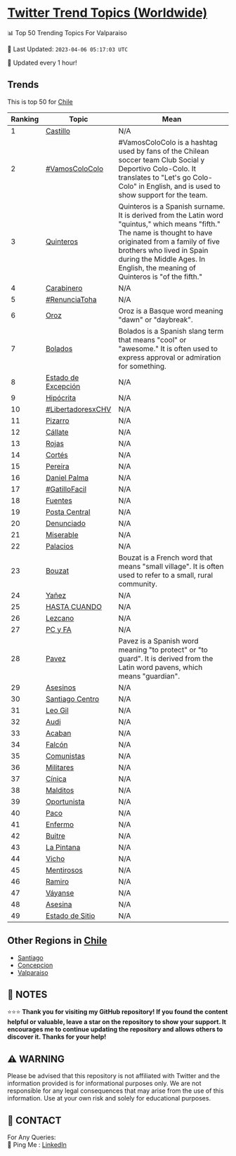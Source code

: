 [Twitter Trend Topics (Worldwide)](https://github.com/ErcinDedeoglu/Twitter-Trend-Topics)
==========


📊 Top 50 Trending Topics For Valparaiso

📆 Last Updated: `2023-04-06 05:17:03 UTC`

🔧 Updated every 1 hour!


## Trends

This is top 50 for [Chile](</Chile>)

| Ranking | Topic | Mean |
| ------- | ------------ | ------------ |
| 1 | [Castillo](http://twitter.com/search?q=Castillo) | N/A |
| 2 | [#VamosColoColo](http://twitter.com/search?q=%23VamosColoColo) | #VamosColoColo is a hashtag used by fans of the Chilean soccer team Club Social y Deportivo Colo-Colo. It translates to "Let's go Colo-Colo" in English, and is used to show support for the team. |
| 3 | [Quinteros](http://twitter.com/search?q=Quinteros) | Quinteros is a Spanish surname. It is derived from the Latin word "quintus," which means "fifth." The name is thought to have originated from a family of five brothers who lived in Spain during the Middle Ages. In English, the meaning of Quinteros is "of the fifth." |
| 4 | [Carabinero](http://twitter.com/search?q=Carabinero) | N/A |
| 5 | [#RenunciaToha](http://twitter.com/search?q=%23RenunciaToha) | N/A |
| 6 | [Oroz](http://twitter.com/search?q=Oroz) | Oroz is a Basque word meaning "dawn" or "daybreak". |
| 7 | [Bolados](http://twitter.com/search?q=Bolados) | Bolados is a Spanish slang term that means "cool" or "awesome." It is often used to express approval or admiration for something. |
| 8 | [Estado de Excepción](http://twitter.com/search?q=Estado+de+Excepci%c3%b3n) | N/A |
| 9 | [Hipócrita](http://twitter.com/search?q=Hip%c3%b3crita) | N/A |
| 10 | [#LibertadoresxCHV](http://twitter.com/search?q=%23LibertadoresxCHV) | N/A |
| 11 | [Pizarro](http://twitter.com/search?q=Pizarro) | N/A |
| 12 | [Cállate](http://twitter.com/search?q=C%c3%a1llate) | N/A |
| 13 | [Rojas](http://twitter.com/search?q=Rojas) | N/A |
| 14 | [Cortés](http://twitter.com/search?q=Cort%c3%a9s) | N/A |
| 15 | [Pereira](http://twitter.com/search?q=Pereira) | N/A |
| 16 | [Daniel Palma](http://twitter.com/search?q=Daniel+Palma) | N/A |
| 17 | [#GatilloFacil](http://twitter.com/search?q=%23GatilloFacil) | N/A |
| 18 | [Fuentes](http://twitter.com/search?q=Fuentes) | N/A |
| 19 | [Posta Central](http://twitter.com/search?q=Posta+Central) | N/A |
| 20 | [Denunciado](http://twitter.com/search?q=Denunciado) | N/A |
| 21 | [Miserable](http://twitter.com/search?q=Miserable) | N/A |
| 22 | [Palacios](http://twitter.com/search?q=Palacios) | N/A |
| 23 | [Bouzat](http://twitter.com/search?q=Bouzat) | Bouzat is a French word that means "small village". It is often used to refer to a small, rural community. |
| 24 | [Yañez](http://twitter.com/search?q=Ya%c3%b1ez) | N/A |
| 25 | [HASTA CUANDO](http://twitter.com/search?q=HASTA+CUANDO) | N/A |
| 26 | [Lezcano](http://twitter.com/search?q=Lezcano) | N/A |
| 27 | [PC y FA](http://twitter.com/search?q=PC+y+FA) | N/A |
| 28 | [Pavez](http://twitter.com/search?q=Pavez) | Pavez is a Spanish word meaning "to protect" or "to guard". It is derived from the Latin word pavens, which means "guardian". |
| 29 | [Asesinos](http://twitter.com/search?q=Asesinos) | N/A |
| 30 | [Santiago Centro](http://twitter.com/search?q=Santiago+Centro) | N/A |
| 31 | [Leo Gil](http://twitter.com/search?q=Leo+Gil) | N/A |
| 32 | [Audi](http://twitter.com/search?q=Audi) | N/A |
| 33 | [Acaban](http://twitter.com/search?q=Acaban) | N/A |
| 34 | [Falcón](http://twitter.com/search?q=Falc%c3%b3n) | N/A |
| 35 | [Comunistas](http://twitter.com/search?q=Comunistas) | N/A |
| 36 | [Militares](http://twitter.com/search?q=Militares) | N/A |
| 37 | [Cínica](http://twitter.com/search?q=C%c3%adnica) | N/A |
| 38 | [Malditos](http://twitter.com/search?q=Malditos) | N/A |
| 39 | [Oportunista](http://twitter.com/search?q=Oportunista) | N/A |
| 40 | [Paco](http://twitter.com/search?q=Paco) | N/A |
| 41 | [Enfermo](http://twitter.com/search?q=Enfermo) | N/A |
| 42 | [Buitre](http://twitter.com/search?q=Buitre) | N/A |
| 43 | [La Pintana](http://twitter.com/search?q=La+Pintana) | N/A |
| 44 | [Vicho](http://twitter.com/search?q=Vicho) | N/A |
| 45 | [Mentirosos](http://twitter.com/search?q=Mentirosos) | N/A |
| 46 | [Ramiro](http://twitter.com/search?q=Ramiro) | N/A |
| 47 | [Váyanse](http://twitter.com/search?q=V%c3%a1yanse) | N/A |
| 48 | [Asesina](http://twitter.com/search?q=Asesina) | N/A |
| 49 | [Estado de Sitio](http://twitter.com/search?q=Estado+de+Sitio) | N/A |



## Other Regions in [Chile](</Chile>)

* [Santiago](</Chile/Santiago.md>)
* [Concepcion](</Chile/Concepcion.md>)
* [Valparaiso](</Chile/Valparaiso.md>)



## 📝 NOTES

⭐⭐⭐ **Thank you for visiting my GitHub repository! If you found the content helpful or valuable, leave a star on the repository to show your support. It encourages me to continue updating the repository and allows others to discover it. Thanks for your help!**


## ⚠️ WARNING

Please be advised that this repository is not affiliated with Twitter and the information provided is for informational purposes only. We are not responsible for any legal consequences that may arise from the use of this information. Use at your own risk and solely for educational purposes.


## 📨 CONTACT

 For Any Queries:  
            🏓 Ping Me : [LinkedIn](https://www.linkedin.com/in/ercindedeoglu/)
